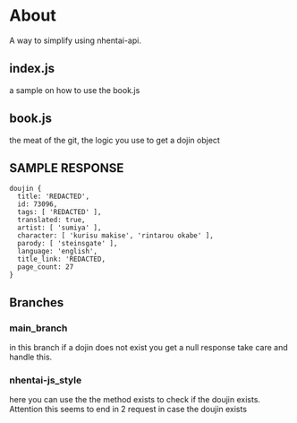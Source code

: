 # About
A way to simplify using nhentai-api.

## index.js 
a sample on how to use the book.js

## book.js
the meat of the git, the logic you use to get a dojin object

## SAMPLE RESPONSE

```
doujin {
  title: 'REDACTED',
  id: 73096,
  tags: [ 'REDACTED' ],
  translated: true,
  artist: [ 'sumiya' ],
  character: [ 'kurisu makise', 'rintarou okabe' ],
  parody: [ 'steinsgate' ],
  language: 'english',
  title_link: 'REDACTED,
  page_count: 27
} 
```

## Branches

### main_branch
in this branch if a dojin does not exist you get a null response take care and handle this.

### nhentai-js_style
here you can use the the method exists to check if the doujin exists. Attention this seems to end in 2 request in case the doujin exists
